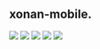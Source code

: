 ## xonan-mobile.

<img src="https://raw.githubusercontent.com/hamzaslama/xonan-mobile/master/2.png" />
<img src="https://raw.githubusercontent.com/hamzaslama/xonan-mobile/master/4.png" />
<img src="https://raw.githubusercontent.com/hamzaslama/xonan-mobile/master/5.png" />
<img src="https://raw.githubusercontent.com/hamzaslama/xonan-mobile/master/3.png" />
<img src="https://raw.githubusercontent.com/hamzaslama/xonan-mobile/master/1.png" />
